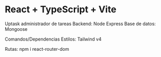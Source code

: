 # React + TypeScript + Vite
Uptask administrador de tareas
Backend: Node Express
Base de datos: Mongoose

Comandos/Dependencias
Estilos: Tailwind v4

Rutas: npm i react-router-dom


